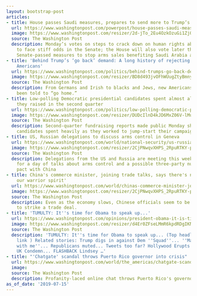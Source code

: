 ```yaml
---
layout: bootstrap-post
articles:
- title: House passes Saudi measures, prepares to send more to Trump’s desk
  url: https://www.washingtonpost.com/powerpost/house-passes-saudi-measures-prepares-to-send-more-to-trumps-desk/2019/07/15/52767e8a-a755-11e9-86dd-d7f0e60391e9_story.html
  image: https://www.washingtonpost.com/resizer/2d-jTo_2Eu4OzkOzuGi1ZjO4Abw=/1484x0/arc-anglerfish-washpost-prod-washpost.s3.amazonaws.com/public/VZMTBKBUSEI6TL23WUNX74ZC5E.jpg
  source: The Washington Post
  description: Monday’s votes on steps to crack down on human rights abuses are expected
    to face stiff odds in the Senate; the House will also vote later this week on
    Senate-passed measures to stop arms sales benefiting Saudi Arabia and the UAE.
- title: 'Behind Trump’s ‘go back’ demand: A long history of rejecting ‘different’
    Americans'
  url: https://www.washingtonpost.com/politics/behind-trumps-go-back-demand-a-long-history-of-rejecting-different-americans/2019/07/15/aeb4539a-a712-11e9-a3a6-ab670962db05_story.html
  image: https://www.washingtonpost.com/resizer/BD8d493jvOFhWUugZtyBmnyo-tM=/1484x0/arc-anglerfish-washpost-prod-washpost.s3.amazonaws.com/public/P7RUCXVHJQI6TBZTJDEHENPTSY.jpg
  source: The Washington Post
  description: From Germans and Irish to blacks and Jews, new Americans often have
    been told to “go home.”
- title: Low-polling Democratic presidential candidates spent almost all the money
    they raised in the second quarter
  url: https://www.washingtonpost.com/politics/low-polling-democratic-presidential-candidates-spent-almost-all-the-money-they-raised-in-the-second-quarter/2019/07/15/0f941256-a734-11e9-86dd-d7f0e60391e9_story.html
  image: https://www.washingtonpost.com/resizer/DUDcIlnD4kJD6MxZ06V-lMu0-qw=/1484x0/arc-anglerfish-washpost-prod-washpost.s3.amazonaws.com/public/D7725CFHLAI6TBW527YOMA4R5E.jpg
  source: The Washington Post
  description: Second-quarter fundraising reports made public Monday show low-polling
    candidates spent heavily as they worked to jump-start their campaigns.
- title: US, Russian delegations to discuss arms control in Geneva
  url: https://www.washingtonpost.com/world/national-security/us-russian-delegations-to-discuss-arms-control-in-geneva/2019/07/15/817f5204-a757-11e9-8733-48c87235f396_story.html
  image: https://www.washingtonpost.com/resizer/2CjPNwqvXHPS_2RpuRTKY-p3eVo=/1484x0/www.washingtonpost.com/pb/resources/img/twp-social-share.png
  source: The Washington Post
  description: Delegations from the US and Russia are meeting this week in Switzerland
    for a day of talks about arms control and a possible three-party nuclear weapons
    pact with China
- title: China's commerce minister, joining trade talks, says there's need to 'uphold
    our warrior spirit'
  url: https://www.washingtonpost.com/world/chinas-commerce-minister-joining-trade-talks-says-theres-need-to-uphold-our-warrior-spirit/2019/07/15/91428968-a44b-11e9-a767-d7ab84aef3e9_story.html
  image: https://www.washingtonpost.com/resizer/2CjPNwqvXHPS_2RpuRTKY-p3eVo=/1484x0/www.washingtonpost.com/pb/resources/img/twp-social-share.png
  source: The Washington Post
  description: Even as the economy slows, Chinese officials seem to be in no hurry
    to strike a trade deal.
- title: 'TUMULTY: It''s time for Obama to speak up...'
  url: https://www.washingtonpost.com/opinions/president-obama-it-is-time-for-you-to-speak-up/2019/07/15/d465cd4a-a70c-11e9-a3a6-ab670962db05_story.html
  image: https://www.washingtonpost.com/resizer/d4Er0ZFseLMmR6kpdRDgIKN7NrM=/1484x0/arc-anglerfish-washpost-prod-washpost.s3.amazonaws.com/public/DK6DEADQG4I6TC7AZJLVM4HJDQ.jpg
  source: The Washington Post
  description: 'TUMULTY: It''s time for Obama to speak up... (Top headline, 7th story,
    link ) Related stories: Trump digs in against Dem ''Squad''... ''Many people agree
    with me''... Republicans muted... Tweets too far? Hollywood Erupts... Canada,
    UK Condemn... FLASHBACK Lindsey …'
- title: "'Chatgate' scandal throws Puerto Rico governor into crisis"
  url: https://www.washingtonpost.com/world/the_americas/chatgate-scandal-throws-puerto-rico-governor-into-crisis/2019/07/15/98a6589e-a755-11e9-8733-48c87235f396_story.html
  image: 
  source: The Washington Post
  description: Profanity-laced online chat throws Puerto Rico's governor into crisis
as_of_date: '2019-07-15'
---
```


